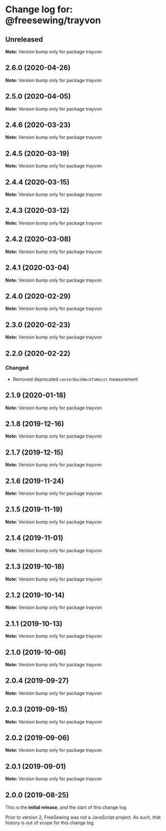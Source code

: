 # Change log for: @freesewing/trayvon

## Unreleased

**Note:** Version bump only for package trayvon

## 2.6.0 (2020-04-26)

**Note:** Version bump only for package trayvon

## 2.5.0 (2020-04-05)

**Note:** Version bump only for package trayvon

## 2.4.6 (2020-03-23)

**Note:** Version bump only for package trayvon

## 2.4.5 (2020-03-19)

**Note:** Version bump only for package trayvon

## 2.4.4 (2020-03-15)

**Note:** Version bump only for package trayvon

## 2.4.3 (2020-03-12)

**Note:** Version bump only for package trayvon

## 2.4.2 (2020-03-08)

**Note:** Version bump only for package trayvon

## 2.4.1 (2020-03-04)

**Note:** Version bump only for package trayvon

## 2.4.0 (2020-02-29)

**Note:** Version bump only for package trayvon

## 2.3.0 (2020-02-23)

**Note:** Version bump only for package trayvon

## 2.2.0 (2020-02-22)

### Changed

- Removed deprecated `centerBackNeckToWaist` measurement

## 2.1.9 (2020-01-18)

**Note:** Version bump only for package trayvon

## 2.1.8 (2019-12-16)

**Note:** Version bump only for package trayvon

## 2.1.7 (2019-12-15)

**Note:** Version bump only for package trayvon

## 2.1.6 (2019-11-24)

**Note:** Version bump only for package trayvon

## 2.1.5 (2019-11-19)

**Note:** Version bump only for package trayvon

## 2.1.4 (2019-11-01)

**Note:** Version bump only for package trayvon

## 2.1.3 (2019-10-18)

**Note:** Version bump only for package trayvon

## 2.1.2 (2019-10-14)

**Note:** Version bump only for package trayvon

## 2.1.1 (2019-10-13)

**Note:** Version bump only for package trayvon

## 2.1.0 (2019-10-06)

**Note:** Version bump only for package trayvon

## 2.0.4 (2019-09-27)

**Note:** Version bump only for package trayvon

## 2.0.3 (2019-09-15)

**Note:** Version bump only for package trayvon

## 2.0.2 (2019-09-06)

**Note:** Version bump only for package trayvon

## 2.0.1 (2019-09-01)

**Note:** Version bump only for package trayvon

## 2.0.0 (2019-08-25)

This is the **initial release**, and the start of this change log.

Prior to version 2, FreeSewing was not a JavaScript project.
As such, that history is out of scope for this change log.
